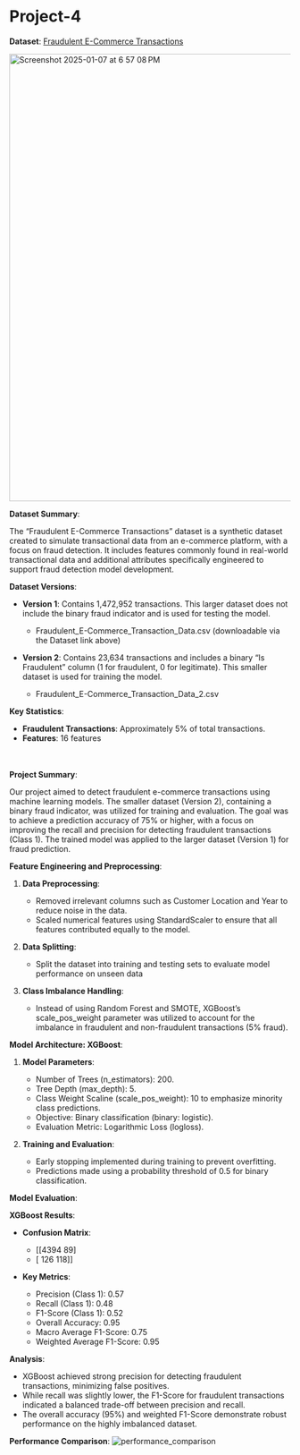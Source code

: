 # Project-4

**Dataset**: [Fraudulent E-Commerce Transactions](https://www.kaggle.com/datasets/shriyashjagtap/fraudulent-e-commerce-transactions/data?select=Fraudulent_E-Commerce_Transaction_Data_2.csv)

<img width="800" alt="Screenshot 2025-01-07 at 6 57 08 PM" src="https://github.com/user-attachments/assets/8ba82b1c-1c57-4b90-9316-9ca8c2ae3de1" />

**Dataset Summary**:

The “Fraudulent E-Commerce Transactions” dataset is a synthetic dataset created to simulate transactional data from an e-commerce platform, with a focus on fraud detection. It includes features commonly found in real-world transactional data and additional attributes specifically engineered to support fraud detection model development.

  **Dataset Versions**:

  - **Version 1**: Contains 1,472,952 transactions. This larger dataset does not include the binary fraud indicator and is used for testing the model.
    
     - Fraudulent_E-Commerce_Transaction_Data.csv (downloadable via the Dataset link above)
    
  - **Version 2**: Contains 23,634 transactions and includes a binary “Is Fraudulent” column (1 for fraudulent, 0 for legitimate). This smaller dataset is used for training the model.
    
     - Fraudulent_E-Commerce_Transaction_Data_2.csv

  **Key Statistics**:

  - **Fraudulent Transactions**: Approximately 5% of total transactions.
  - **Features**: 16 features

<br><br>
**Project Summary**:

Our project aimed to detect fraudulent e-commerce transactions using machine learning models. The smaller dataset (Version 2), containing a binary fraud indicator, was utilized for training and evaluation. The goal was to achieve a prediction accuracy of 75% or higher, with a focus on improving the recall and precision for detecting fraudulent transactions (Class 1). The trained model was applied to the larger dataset (Version 1) for fraud prediction.

**Feature Engineering and Preprocessing**:

 1. **Data Preprocessing**:
    - Removed irrelevant columns such as Customer Location and Year to reduce noise in the data.
    - Scaled numerical features using StandardScaler to ensure that all features contributed equally to the model.

 2. **Data Splitting**:
    - Split the dataset into training and testing sets to evaluate model performance on unseen data

 3. **Class Imbalance Handling**:
    - Instead of using Random Forest and SMOTE, XGBoost’s scale_pos_weight parameter was utilized to account for the imbalance in fraudulent and non-fraudulent transactions (5% fraud).

 **Model Architecture: XGBoost**:
  
 1. **Model Parameters**:
    - Number of Trees (n_estimators): 200.
    - Tree Depth (max_depth): 5.
    - Class Weight Scaline (scale_pos_weight): 10 to emphasize minority class predictions.
    - Objective: Binary classification (binary: logistic).
    - Evaluation Metric: Logarithmic Loss (logloss).

 2. **Training and Evaluation**:
    - Early stopping implemented during training to prevent overfitting.
    - Predictions made using a probability threshold of 0.5 for binary classification.

**Model Evaluation**:

 **XGBoost Results**:
 - **Confusion Matrix**:
   - [[4394   89]
   - [ 126   118]]
  
 - **Key Metrics**:
   - Precision (Class 1): 0.57
   - Recall (Class 1): 0.48
   - F1-Score (Class 1): 0.52
   - Overall Accuracy: 0.95
   - Macro Average F1-Score: 0.75
   - Weighted Average F1-Score: 0.95
  
 **Analysis**:
 - XGBoost achieved strong precision for detecting fraudulent transactions, minimizing false positives.
 - While recall was slightly lower, the F1-Score for fraudulent transactions indicated a balanced trade-off between precision and recall.
 - The overall accuracy (95%) and weighted F1-Score demonstrate robust performance on the highly imbalanced dataset.

**Performance Comparison**:
![performance_comparison](https://github.com/user-attachments/assets/dceae340-3265-4b0c-8856-6842e2054a66)


